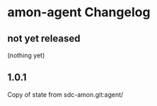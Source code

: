 # amon-agent Changelog

## not yet released

(nothing yet)

## 1.0.1

Copy of state from sdc-amon.git:agent/
